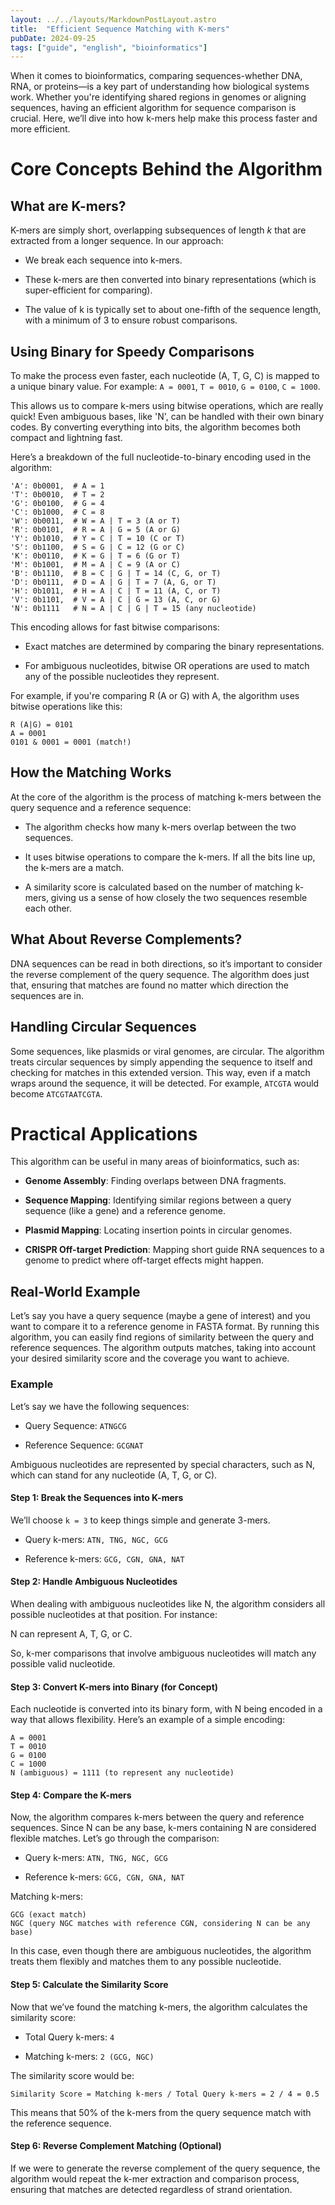 ```yaml
---
layout: ../../layouts/MarkdownPostLayout.astro
title:  "Efficient Sequence Matching with K-mers"
pubDate: 2024-09-25
tags: ["guide", "english", "bioinformatics"]
---
```


When it comes to bioinformatics, comparing sequences-whether DNA, RNA, or proteins—is a key part of understanding how biological systems work. Whether you're identifying shared regions in genomes or aligning sequences, having an efficient algorithm for sequence comparison is crucial. Here, we’ll dive into how k-mers help make this process faster and more efficient.

# Core Concepts Behind the Algorithm

## What are K-mers?

K-mers are simply short, overlapping subsequences of length _k_ that are extracted from a longer sequence. In our approach:

* We break each sequence into k-mers.

* These k-mers are then converted into binary representations (which is super-efficient for comparing).

* The value of k is typically set to about one-fifth of the sequence length, with a minimum of 3 to ensure robust comparisons.

## Using Binary for Speedy Comparisons

To make the process even faster, each nucleotide (A, T, G, C) is mapped to a unique binary value. For example: `A = 0001`, `T = 0010`, `G = 0100`, `C = 1000`.

This allows us to compare k-mers using bitwise operations, which are really quick! Even ambiguous bases, like 'N', can be handled with their own binary codes. By converting everything into bits, the algorithm becomes both compact and lightning fast.

Here’s a breakdown of the full nucleotide-to-binary encoding used in the algorithm:

```
'A': 0b0001,  # A = 1
'T': 0b0010,  # T = 2
'G': 0b0100,  # G = 4
'C': 0b1000,  # C = 8
'W': 0b0011,  # W = A | T = 3 (A or T)
'R': 0b0101,  # R = A | G = 5 (A or G)
'Y': 0b1010,  # Y = C | T = 10 (C or T)
'S': 0b1100,  # S = G | C = 12 (G or C)
'K': 0b0110,  # K = G | T = 6 (G or T)
'M': 0b1001,  # M = A | C = 9 (A or C)
'B': 0b1110,  # B = C | G | T = 14 (C, G, or T)
'D': 0b0111,  # D = A | G | T = 7 (A, G, or T)
'H': 0b1011,  # H = A | C | T = 11 (A, C, or T)
'V': 0b1101,  # V = A | C | G = 13 (A, C, or G)
'N': 0b1111   # N = A | C | G | T = 15 (any nucleotide)
```

This encoding allows for fast bitwise comparisons:

* Exact matches are determined by comparing the binary representations.

* For ambiguous nucleotides, bitwise OR operations are used to match any of the possible nucleotides they represent.

For example, if you're comparing R (A or G) with A, the algorithm uses bitwise operations like this:

```
R (A|G) = 0101
A = 0001
0101 & 0001 = 0001 (match!)
```

## How the Matching Works

At the core of the algorithm is the process of matching k-mers between the query sequence and a reference sequence:

* The algorithm checks how many k-mers overlap between the two sequences.

* It uses bitwise operations to compare the k-mers. If all the bits line up, the k-mers are a match.

* A similarity score is calculated based on the number of matching k-mers, giving us a sense of how closely the two sequences resemble each other.

## What About Reverse Complements?

DNA sequences can be read in both directions, so it’s important to consider the reverse complement of the query sequence. The algorithm does just that, ensuring that matches are found no matter which direction the sequences are in.

## Handling Circular Sequences

Some sequences, like plasmids or viral genomes, are circular. The algorithm treats circular sequences by simply appending the sequence to itself and checking for matches in this extended version. This way, even if a match wraps around the sequence, it will be detected. For example, `ATCGTA` would become `ATCGTAATCGTA`.

# Practical Applications

This algorithm can be useful in many areas of bioinformatics, such as:

* **Genome Assembly**: Finding overlaps between DNA fragments.

* **Sequence Mapping**: Identifying similar regions between a query sequence (like a gene) and a reference genome.

* **Plasmid Mapping**: Locating insertion points in circular genomes.

* **CRISPR Off-target Prediction**: Mapping short guide RNA sequences to a genome to predict where off-target effects might happen.

## Real-World Example

Let’s say you have a query sequence (maybe a gene of interest) and you want to compare it to a reference genome in FASTA format. By running this algorithm, you can easily find regions of similarity between the query and reference sequences. The algorithm outputs matches, taking into account your desired similarity score and the coverage you want to achieve.

### Example

Let’s say we have the following sequences:

* Query Sequence: `ATNGCG`

* Reference Sequence: `GCGNAT`

Ambiguous nucleotides are represented by special characters, such as N, which can stand for any nucleotide (A, T, G, or C).

#### Step 1: Break the Sequences into K-mers

We’ll choose `k = 3` to keep things simple and generate 3-mers.

* Query k-mers: `ATN, TNG, NGC, GCG`

* Reference k-mers: `GCG, CGN, GNA, NAT`

#### Step 2: Handle Ambiguous Nucleotides

When dealing with ambiguous nucleotides like N, the algorithm considers all possible nucleotides at that position. For instance:

N can represent A, T, G, or C.

So, k-mer comparisons that involve ambiguous nucleotides will match any possible valid nucleotide.

#### Step 3: Convert K-mers into Binary (for Concept)

Each nucleotide is converted into its binary form, with N being encoded in a way that allows flexibility. Here’s an example of a simple encoding:

```
A = 0001
T = 0010
G = 0100
C = 1000
N (ambiguous) = 1111 (to represent any nucleotide)
```

#### Step 4: Compare the K-mers

Now, the algorithm compares k-mers between the query and reference sequences. Since N can be any base, k-mers containing N are considered flexible matches. Let’s go through the comparison:

* Query k-mers: `ATN, TNG, NGC, GCG`

* Reference k-mers: `GCG, CGN, GNA, NAT`

Matching k-mers:

```
GCG (exact match)
NGC (query NGC matches with reference CGN, considering N can be any base)
```

In this case, even though there are ambiguous nucleotides, the algorithm treats them flexibly and matches them to any possible nucleotide.

#### Step 5: Calculate the Similarity Score

Now that we’ve found the matching k-mers, the algorithm calculates the similarity score:

* Total Query k-mers: `4`

* Matching k-mers: `2 (GCG, NGC)`

The similarity score would be:

```
Similarity Score = Matching k-mers / Total Query k-mers = 2 / 4 = 0.5
```

This means that 50% of the k-mers from the query sequence match with the reference sequence.

#### Step 6: Reverse Complement Matching (Optional)

If we were to generate the reverse complement of the query sequence, the algorithm would repeat the k-mer extraction and comparison process, ensuring that matches are detected regardless of strand orientation.

